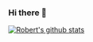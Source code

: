 ### Hi there 👋

[![Robert's github stats](https://github-readme-stats.vercel.app/api?username=treboryx&theme=dark&show_icons=true)](https://github.com/treboryx)
